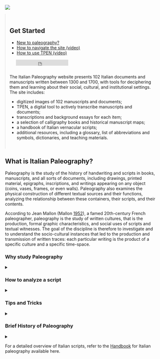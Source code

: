 ![](https://centerfordigitalhumanities.github.io/Newberry-Italian-paleography/www/images/italian-banner.jpg)

<div class="row reverse">

<div class="col-12-xs col-3" style="border-left:thin solid #ddd;padding:1em;">

<h2>Get Started</h2>
<ul class="no-bullets"><li><a href="/new-paleography">New to paleography?</a></li>
<li><a href="/how-navigate-site">How to navigate the site (video)</a></li>
<li><a href="/how-use-t-pen">How to use TPEN (video)</a></li>
</ul><p style="padding-top:0; padding-left:1.5em; padding-bottom: 1em;"><iframe id="twitter-widget-0" scrolling="no" frameborder="0" allowtransparency="true" allowfullscreen="true" class="twitter-follow-button twitter-follow-button-rendered" style="position: static; visibility: visible; width: 173px; height: 20px;" title="Twitter Follow Button" src="https://platform.twitter.com/widgets/follow_button.a53eecb4584348a2ad32ec2ae21f6eae.en.html#dnt=false&id=twitter-widget-0&lang=en&screen_name=italpaleography&show_count=false&show_screen_name=true&size=m&time=1634941545633" data-screen-name="italpaleography"></iframe></p>

<p>The Italian Paleography website presents 102&nbsp;Italian documents and manuscripts written between 1300 and 1700, with tools for deciphering them and learning about their social, cultural, and institutional settings. The site includes:</p>
<ul><li>digitized images of 102&nbsp;manuscripts and documents;</li>
<li>TPEN, a digital tool to actively transcribe manuscripts and documents;</li>
<li>transcriptions and background essays for each item;</li>
<li>a selection of calligraphy books and historical manuscript maps;</li>
<li>a handbook of Italian vernacular scripts;</li>
<li>additional resources, including a glossary, list of abbreviations and symbols, dictionaries, and teaching materials.</li>
</ul>  

</div>

<div class="col-12-xs col-9">

<h2> What is Italian Paleography?</h2>

Paleography is the study of the history of handwriting and scripts in books, manuscripts, and all sorts of documents, including drawings, printed material, epigraphs, inscriptions, and writings appearing on any object (coins, vases, frames, or even walls). Paleography also examines the physical construction of different textual sources and their functions, analyzing the relationship between these containers, their scripts, and their contents.

According to Jean Mallon (Mallon <a href="https://i-share.carli.illinois.edu/vf-nby/Record/NBYdb.525484">1952</a>), a famed 20th-century French paleographer, paleography is the study of written cultures, that is the production, formal graphic characteristics, and social uses of scripts and textual witnesses. The goal of the discipline is therefore to investigate and to understand the socio-cultural instances that led to the production and transmission of written traces: each particular writing is the product of a specific culture and a specific time-space.

<h3> Why study Paleography</h3>

<details> 

<summary></summary>

The act of writing establishes hierarchies and social disparities: there was and still is no society in which everyone is able to write. The issue of literacy is strictly linked to the distribution of power and wealth. Literacy and access to reading and writing has been a powerful source of political control throughout human history. Confining a percentage of the population outside the basic literacy parameters prevents them from having access to documents and memory. Written texts of any sort, in fact, enable communication through time and space, leaving concrete memory of a given society. Writings from a certain time and place also influence the way posterity reads, transmits, and interprets the history of the society that produced the specific writing. When we study history, we often study “sources” or a particular written story that was transcribed at a particular time and transmitted through different material witnesses. A paleographer is also, therefore, a historian of written cultures: through paleographical and codicological investigations, s/he can study the index of literacy, its geographic, social, and political values in ancient civilizations up until today. (Ref. Petrucci <a href="https://books.google.ca/books?id=kAiODAAAQBAJ&lpg=PP1&pg=PP1&redir_esc=y#v=onepage&q&f=false">2002</a>, vi-vii)

</details>

<h3> How to analyze a script</h3>

<details>

<summary></summary>

When we approach a handwritten text, through an examination of its materiality, graphic appearance, and cultural context, six main questions, both technical (1-4) and interpretative (5-6), can be answered (Petrucci <a href="https://books.google.ca/books?id=kAiODAAAQBAJ&lpg=PP1&pg=PP1&redir_esc=y#v=onepage&q&f=false">2002</a>):
<ol><li><strong><em>What</em></strong>&nbsp;is this written text?</li>
<li><strong><em>When</em></strong>&nbsp;was it written?</li>
<li><strong><em>Where</em></strong>&nbsp;was it written?</li>
<li><strong><em>How</em></strong>, with what techniques and instruments and on what materials was it written?</li>
<li><strong><em>Who</em></strong>&nbsp;wrote the text? What was the socio-cultural background of the author or scribe?</li>
<li><strong><em>Why</em></strong>&nbsp;was the text written? In the particular time and space it was produced, what could have been its social and ideological goals?</li>
</ol>

These questions help us to identify, describe, and understand the social and cultural context in which a specific text and its script were produced. For a list of the main terms associated with paleography and manuscript studies in general, see&nbsp;[Glossary](https://italian.newberry.t-pen.org/glossary).

</details>

<h3> Tips and Tricks</h3>

<details>

<summary></summary>

<h4> Before transcribing:</h4>

<ul><li>Before starting your transcription, clearly set your standards: how to transcribe abbreviations; modernize or maintain original spaces, divisions, and punctuation; maintain or ignore line breaks; treatment of marginalia, etc.</li>
<li>Keep in mind: you do not need to be able to read every single word and every single character on your first try. If you find yourself in doubt about a word or even a single character, continue your transcription to the end of the page. There might be another word and/or character further on that can help you understand the parts you skipped on a first try.</li>
<li>Word of advice: go over a page of transcription more than once. You can always find new details that can help you to complete or to correct your first transcription.</li>
</ul>

<h4> While transcribing:</h4>

<ul><li>Proceed line by line, word by word.</li>
<li>Annotate common patterns: common ligatures, shapes of specific letters, common abbreviations, specific scribal patterns, etc.</li>
<li>Pay attention to: abbreviations and diacritic marks, punctuation, initials, paragraph markers, erasures, etc.</li>
<li>Stay consistent with your transcribing practices.</li>
<li>Use the context to help you with your transcription. Remember that, most of the time, you are not transcribing an arbitrary juxtaposition of characters: the content (and context) of what you are transcribing can help you make sense of difficult-to-read words.</li>
</ul>

<h4> After transcribing:</h4>

<ul><li>Closely re-read and edit your transcription: you might recognize letters and/or words you were not able to the first time.</li>
</ul>

</details>

<h3> Brief History of Paleography</h3>

<details>

<summary></summary>

<ul style="padding-top: 1em"><li>17th century: The first concrete but still partial paleography studies were conducted. A crucial moment was the publication of Jean Mabillon’s <a href="https://webvoyage.carli.illinois.edu/nby/cgi-bin/Pwebrecon.cgi?DB=local&v1=1&BBRecID=534668" target="_blank">De Re Diplomatica</a> in 1681, an essay on Medieval Latin paleography and diplomacy. For the first time, Mabillon attempted a classification and description of different kinds of scripts.</li>
<li>18th century: The first paleographic publications were disseminated. Paleography was at this stage still dependent on other disciplines, especially diplomatic. Important publication: Bernard de Montfaucon’s <a href="https://webvoyage.carli.illinois.edu/nby/cgi-bin/Pwebrecon.cgi?DB=local&v1=1&BBRecID=59644" target="_blank">Paleographia graeca</a> in 1708. Moreover, in Italy in 1727, Scipione Maffei published his <a href="https://webvoyage.carli.illinois.edu/nby/cgi-bin/Pwebrecon.cgi?DB=local&v1=1&BBRecID=528274" target="_blank">Istoria diplomatica</a>. While in France, mid century, Benedictine monk Charles Toustain published his <a href="https://webvoyage.carli.illinois.edu/nby/cgi-bin/Pwebrecon.cgi?DB=local&v1=1&BBRecID=724466" target="_blank">Nouveau traité de diplomatique</a>.</li>
<li>19th century: In the 1800s, paleography established itself as an independent scientific discipline. The growing production of facsimile photographs allowed for paleographic investigations and comparisons between different texts (often in different physical places).</li>
<li>20th century: Paleography now investigated not only how to classify different scripts, but also how to date and localize them. Ludwig Traube in Germany and Léopold-Victorin Delisle in France were among the pioneers of this time, including paleography in the history of cultures and civilizations and developing it as an essential discipline, part of broader philological studies. In Italy, during the second half of the 20th century, <a href="https://webvoyage.carli.illinois.edu/nby/cgi-bin/Pwebrecon.cgi?DB=local&v1=1&BBRecID=286881" target="_blank">Giorgio Cencetti</a> published a first comprehensive history of Latin scripts. His works and methods would influence Emanuele Casamassima, Armando Petrucci, Guglielmo Cavallo, and Alessandro Pratesi.</li>
</ul>

</details>

</div>

</div>

For a detailed overview of Italian scripts, refer to the [Handbook](https://italian.newberry.t-pen.org/handbook) for Italian paleography available here.

